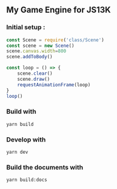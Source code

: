 ## My Game Engine for JS13K


### Initial setup : 

```js
const Scene = require('class/Scene')
const scene = new Scene()
scene.canvas.width=800
scene.addToBody()

const loop = () => {
    scene.clear()
    scene.draw()
    requestAnimationFrame(loop)
}
loop()
```

### Build with 

```
yarn build
```

### Develop with 

```
yarn dev
```

### Build the documents with 

```
yarn build:docs
```